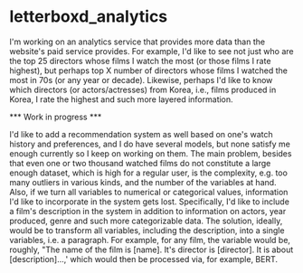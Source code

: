 # letterboxd_analytics

I'm working on an analytics service that provides more data than the website's paid service provides. 
For example, I'd like to see not just who are the top 25 directors whose films I watch the most (or those films I rate highest), but perhaps top X number of directors whose films I watched the most in 70s (or any year or decade).
Likewise, perhaps I'd like to know which directors (or actors/actresses) from Korea, i.e., films produced in Korea, I rate the highest and such more layered information. 

*** Work in progress ***

I'd like to add a recommendation system as well based on one's watch history and preferences, and I do have several models, but none satisfy me enough currently so I keep on working on them.
The main problem, besides that even one or two thousand watched films do not constitute a large enough dataset, which is high for a regular user, is the complexity, e.g. too many outliers in various kinds, and the number of the variables at hand.
Also, if we turn all variables to numerical or categorical values, information I'd like to incorporate in the system gets lost. 
Specifically, I'd like to include a film's description in the system in addition to information on actors, year produced, genre and such more categorizable data.
The solution, ideally, would be to transform all variables, including the description, into a single variables, i.e. a paragraph.
For example, for any film, the variable would be, roughly, "The name of the film is [name]. It's director is [director]. It is about [description]...,' which would then be processed via, for example, BERT.
